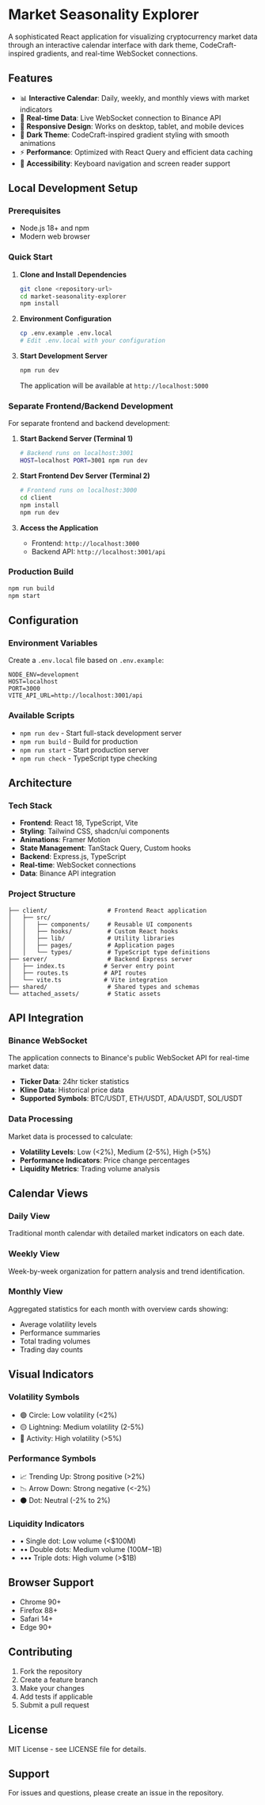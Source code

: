 # Market Seasonality Explorer

A sophisticated React application for visualizing cryptocurrency market data through an interactive calendar interface with dark theme, CodeCraft-inspired gradients, and real-time WebSocket connections.

## Features

- 📊 **Interactive Calendar**: Daily, weekly, and monthly views with market indicators
- 🔄 **Real-time Data**: Live WebSocket connection to Binance API
- 📱 **Responsive Design**: Works on desktop, tablet, and mobile devices
- 🎨 **Dark Theme**: CodeCraft-inspired gradient styling with smooth animations
- ⚡ **Performance**: Optimized with React Query and efficient data caching
- 🎯 **Accessibility**: Keyboard navigation and screen reader support

## Local Development Setup

### Prerequisites

- Node.js 18+ and npm
- Modern web browser

### Quick Start

1. **Clone and Install Dependencies**
   ```bash
   git clone <repository-url>
   cd market-seasonality-explorer
   npm install
   ```

2. **Environment Configuration**
   ```bash
   cp .env.example .env.local
   # Edit .env.local with your configuration
   ```

3. **Start Development Server**
   ```bash
   npm run dev
   ```
   The application will be available at `http://localhost:5000`

### Separate Frontend/Backend Development

For separate frontend and backend development:

1. **Start Backend Server (Terminal 1)**
   ```bash
   # Backend runs on localhost:3001
   HOST=localhost PORT=3001 npm run dev
   ```

2. **Start Frontend Dev Server (Terminal 2)**
   ```bash
   # Frontend runs on localhost:3000
   cd client
   npm install
   npm run dev
   ```

3. **Access the Application**
   - Frontend: `http://localhost:3000`
   - Backend API: `http://localhost:3001/api`

### Production Build

```bash
npm run build
npm start
```

## Configuration

### Environment Variables

Create a `.env.local` file based on `.env.example`:

```env
NODE_ENV=development
HOST=localhost
PORT=3000
VITE_API_URL=http://localhost:3001/api
```

### Available Scripts

- `npm run dev` - Start full-stack development server
- `npm run build` - Build for production
- `npm run start` - Start production server
- `npm run check` - TypeScript type checking

## Architecture

### Tech Stack

- **Frontend**: React 18, TypeScript, Vite
- **Styling**: Tailwind CSS, shadcn/ui components
- **Animations**: Framer Motion
- **State Management**: TanStack Query, Custom hooks
- **Backend**: Express.js, TypeScript
- **Real-time**: WebSocket connections
- **Data**: Binance API integration

### Project Structure

```
├── client/                 # Frontend React application
│   ├── src/
│   │   ├── components/     # Reusable UI components
│   │   ├── hooks/          # Custom React hooks
│   │   ├── lib/            # Utility libraries
│   │   ├── pages/          # Application pages
│   │   └── types/          # TypeScript type definitions
├── server/                 # Backend Express server
│   ├── index.ts           # Server entry point
│   ├── routes.ts          # API routes
│   └── vite.ts            # Vite integration
├── shared/                 # Shared types and schemas
└── attached_assets/        # Static assets
```

## API Integration

### Binance WebSocket

The application connects to Binance's public WebSocket API for real-time market data:

- **Ticker Data**: 24hr ticker statistics
- **Kline Data**: Historical price data
- **Supported Symbols**: BTC/USDT, ETH/USDT, ADA/USDT, SOL/USDT

### Data Processing

Market data is processed to calculate:
- **Volatility Levels**: Low (<2%), Medium (2-5%), High (>5%)
- **Performance Indicators**: Price change percentages
- **Liquidity Metrics**: Trading volume analysis

## Calendar Views

### Daily View
Traditional month calendar with detailed market indicators on each date.

### Weekly View
Week-by-week organization for pattern analysis and trend identification.

### Monthly View
Aggregated statistics for each month with overview cards showing:
- Average volatility levels
- Performance summaries
- Total trading volumes
- Trading day counts

## Visual Indicators

### Volatility Symbols
- 🟢 Circle: Low volatility (<2%)
- 🟡 Lightning: Medium volatility (2-5%)
- 🔴 Activity: High volatility (>5%)

### Performance Symbols
- 📈 Trending Up: Strong positive (>2%)
- 📉 Arrow Down: Strong negative (<-2%)
- ⚫ Dot: Neutral (-2% to 2%)

### Liquidity Indicators
- • Single dot: Low volume (<$100M)
- •• Double dots: Medium volume ($100M-$1B)
- ••• Triple dots: High volume (>$1B)

## Browser Support

- Chrome 90+
- Firefox 88+
- Safari 14+
- Edge 90+

## Contributing

1. Fork the repository
2. Create a feature branch
3. Make your changes
4. Add tests if applicable
5. Submit a pull request

## License

MIT License - see LICENSE file for details.

## Support

For issues and questions, please create an issue in the repository.